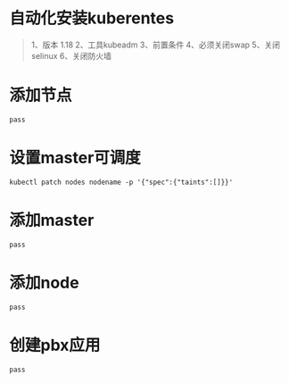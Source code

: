 # 自动化安装kuberentes
> 1、版本 1.18
> 2、工具kubeadm
> 3、前置条件
> 4、必须关闭swap
> 5、关闭selinux
> 6、关闭防火墙

# 添加节点

```
pass
```
# 设置master可调度 
```
kubectl patch nodes nodename -p '{"spec":{"taints":[]}}'
```


# 添加master
```
pass

```


# 添加node
```
pass

```

# 创建pbx应用

```
pass
```
